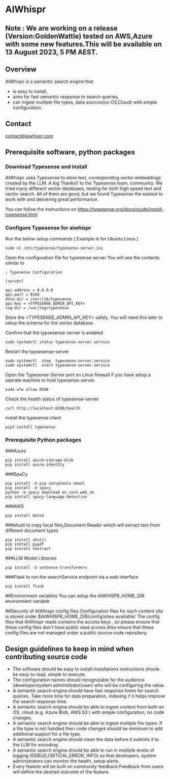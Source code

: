 # AIWhispr

## Note : We are working on a release (Version:GoldenWattle) tested on AWS,Azure with some new features.This will be available on 13 August 2023, 5 PM AEST.

## Overview
AIWhispr is a semantic search engine that  
- is easy to install,
- aims for fast semantic response to search queries,
- can ingest  multiple file types, data sources(on OS,Cloud) with simple configuration.

## Contact
contact@aiwhispr.com

## Prerequisite software, python packages 

### Download Typesense and install
AIWhispr uses Typesense to store text, corresponding vector embeddings created by the LLM.
A big Thanks!! to the Typesense team, community. 
We tried many different vector databases, testing for both high speed text and vector search.
All of them are good, but we found Typesense the easiest to work with and delivering great performance.

You can follow the instructions on 
https://typesense.org/docs/guide/install-typesense.html

### Configure Typesense for aiwhispr
Run the below setup commands [ Example is for Ubuntu Linux.]

```
sudo vi /etc/typesense/typesense-server.ini 
```
Open the configuration file for typesense server
You will see the contents similar to 

```
; Typesense Configuration

[server]

api-address = 0.0.0.0
api-port = 8108
data-dir = /var/lib/typesense
api-key = <TYPESENSE_ADMIN_API_KEY>
log-dir = /var/log/typesense
```

Store the <TYPESENSE_ADMIN_API_KEY> safely. You will need this later to setup the schema for the vector database.

Confirm that the typsesense-server is enabled
```
sudo systemctl status typesense-server.service

```
Restart the typsesense-server 
```
sudo systemctl  stop  typesense-server.service
sudo systemctl  start typesense-server.service
```
Open the Typesense-Server port on Linux firewall if you have setup a seprate machine to host typesense-server.
```
sudo ufw allow 8108
```
Check the health status of typesense-server
```
curl http://localhost:8108/health
```

install the typesense client
```
pip3 install typesense
```
### Prerequisite Python packages

###Azure
```
pip install azure-storage-blob 
pip install azure-identity
```

###SpaCy
```
pip install -U pip setuptools wheel
pip install -U spacy
python -m spacy download en_core_web_sm
pip install spacy-language-detection
```

###AWS
```
pip install boto3 
```

###shutil to copy local files,Document Reader which will extract text from different document types
```
pip install shutil
pip install pypdf
pip install textract
```

###LLM Model Libraries
```
pip install -U sentence-transformers
```

###Flask to run the searchService endpoint via a web interface
```
pip install flask
```

##Environment variables
You can setup the AIWHISPR_HOME_DIR environment variable 

##Security of AIWhispr config files
Configuration files for each content site is stored under $AIWHISPR_HOME_DIR/config/sites-available/
The config files that AIWhispr reads contains the access keys , so please ensure that these config files don't have public read access.Also ensure that these config files are not managed under a public source code repository.

    
## Design guidelines to keep in mind when contributing source code 
- The software should be easy to install.Installations instructions shoule be easy to read, simple to execute.
- The configuration names should recognizable for the audience (developer/system administrator/user) who will be configuring the value.    
- A semantic search engine should have fast response times for search queries. Take more time for data preparation, indexing if it helps improve the search response time.
- A semantic search engine should be able to ingest content from both on OS, cloud (e.g. Azure Blob, AWS S3 ) with simple configuration, no code changes.
- A semantic search engine should be able to ingest multiple file types. If a file type is not handled then code changes should be minimum to add additional support for a file type.
- A semantic search engine should clean the data before it submits it to the LLM for encoding. 
- A semantic search engine should be able to run in multiple levels of logging (DEBUG,CRITICAL,ERROR, INFO) so that developers, system administrators can monitor the health, setup alerts.
- Every feature will be built on community feedback.Feedback from users will define the desired outcome of the feature.


